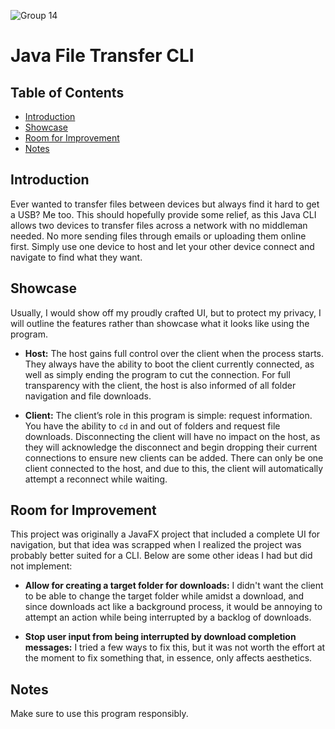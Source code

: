 ![Group 14](https://github.com/user-attachments/assets/f97cbccd-2919-4487-a67b-e982bbc41243)

# Java File Transfer CLI 

## Table of Contents
- [Introduction](#introduction)
- [Showcase](#showcase)
- [Room for Improvement](#room-for-improvement)
- [Notes](#notes)

## Introduction
Ever wanted to transfer files between devices but always find it hard to get a USB? Me too. This should hopefully provide some relief, as this Java CLI allows two devices to transfer files across a network with no middleman needed. No more sending files through emails or uploading them online first. Simply use one device to host and let your other device connect and navigate to find what they want.

## Showcase
Usually, I would show off my proudly crafted UI, but to protect my privacy, I will outline the features rather than showcase what it looks like using the program.

* **Host:** The host gains full control over the client when the process starts. They always have the ability to boot the client currently connected, as well as simply ending the program to cut the connection. For full transparency with the client, the host is also informed of all folder navigation and file downloads.

* **Client:** The client’s role in this program is simple: request information. You have the ability to `cd` in and out of folders and request file downloads. Disconnecting the client will have no impact on the host, as they will acknowledge the disconnect and begin dropping their current connections to ensure new clients can be added. There can only be one client connected to the host, and due to this, the client will automatically attempt a reconnect while waiting.

## Room for Improvement
This project was originally a JavaFX project that included a complete UI for navigation, but that idea was scrapped when I realized the project was probably better suited for a CLI. Below are some other ideas I had but did not implement:

* **Allow for creating a target folder for downloads:** I didn't want the client to be able to change the target folder while amidst a download, and since downloads act like a background process, it would be annoying to attempt an action while being interrupted by a backlog of downloads.

* **Stop user input from being interrupted by download completion messages:** I tried a few ways to fix this, but it was not worth the effort at the moment to fix something that, in essence, only affects aesthetics.

## Notes
Make sure to use this program responsibly.
